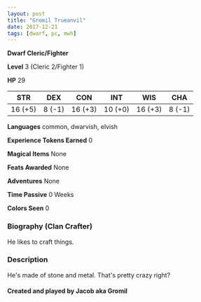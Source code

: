 ```yaml
---
layout: post
title: "Gromil Trueanvil"
date: 2017-12-21
tags: [dwarf, pc, mwh]
---
```


**Dwarf Cleric/Fighter**

**Level** 3 (Cleric 2/Fighter 1)

**HP** 29

|   STR   |   DEX   |   CON   |   INT   |   WIS   |   CHA   |
|:-----:|:-----:|:-----:|:-----:|:-----:|:-----:|
| 16 (+5) | 8 (-1) | 16 (+3) | 10 (+0) | 16 (+3) | 8 (-1) |

**Languages** common, dwarvish, elvish

**Experience Tokens Earned** 0

**Magical Items** None

**Feats Awarded** None

**Adventures** None

**Time Passive** 0 Weeks

**Colors Seen** 0

### Biography (Clan Crafter)
He likes to craft things.

### Description
He's made of stone and metal. That's pretty crazy right?

#### Created and played by Jacob aka Gromil